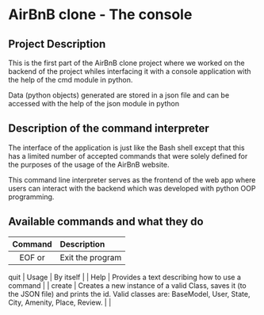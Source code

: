 #  AirBnB clone - The console

## Project Description

This is the first part of the AirBnB clone project where we worked on the backend of the project whiles interfacing it with a console application with the help of the cmd module in python.

Data (python objects) generated are stored in a json file and can be accessed with the help of the json module in python

## Description of the command interpreter

The interface of the application is just like the Bash shell except that this has a limited number of accepted commands that were solely defined for the purposes of the usage of the AirBnB website.

This command line interpreter serves as the frontend of the web app where users can interact with the backend which was developed with python OOP programming.

## Available commands and what they do

| Command    |              Description                                                                                             |
|:----------:|:-------------------------------------------------------------------------------------------------------------------- |
| EOF or     |  Exit the program                                                                                                    |
  quit
| Usage      |  By itself                                                                                                           |
| Help       |  Provides a  text describing how to use a command                                                                    |     | create     |  Creates a new instance of a valid Class, saves it (to the JSON file) and prints the id.                                                   Valid classes are: BaseModel, User, State, City, Amenity, Place, Review.                                                               |                                                                                                                      |
